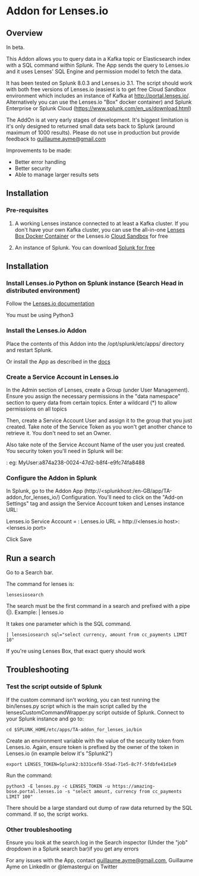 # Addon for Lenses.io

## Overview

In beta.

This Addon allows you to query data in a Kafka topic or Elasticsearch index with a SQL command within Splunk. The App sends the query to Lenses.io and it uses Lenses' SQL Engine and permission model to fetch the data.

It has been tested on Splunk 8.0.3 and Lenses.io 3.1. The script should work with both free versions of Lenses.io (easiest is to get free Cloud Sandbox environment which  includes an instance of Kafka at http://portal.lenses.io/. Alternatively you can use the Lenses.io "Box" docker container) and Splunk Enterprise or Splunk Cloud (https://www.splunk.com/en_us/download.html)

The AddOn is at very early stages of development. It's biggest limitation is it's only designed to returned small data sets back to Splunk (around maximum of 1000 results). Please do not use in production but provide feedback to guillaume.ayme@gmail.com

Improvements to be made:
+ Better error handling
+ Better security
+ Able to manage larger results sets

## Installation

### Pre-requisites 

1. A working Lenses instance connected to at least a Kafka cluster. If you don't have your own Kafka cluster, you can use the all-in-one [Lenses Box Docker Container](https://lenses.io/downloads/lenses/?path=wizard-form) or the Lenses.io [Cloud Sandbox](http://portal.lenses.io/) for free

2. An instance of Splunk. You can download [Splunk for free](https://www.splunk.com/en_us/download.html)


## Installation

### Install Lenses.io Python on Splunk instance (Search Head in distributed environment)

Follow the [Lenses.io documentation](https://docs.lenses.io/dev/python-lib/index.html)

You must be using Python3

### Install the Lenses.io Addon

Place the contents of this Addon into the /opt/splunk/etc/apps/ directory and restart Splunk.

Or install the App as described in the [docs](https://docs.splunk.com/Documentation/AddOns/released/Overview/Singleserverinstall)

### Create a Service Account in Lenses.io

In the Admin section of Lenses, create a Group (under User Management). Ensure you assign the necessary permissions in the "data namespace" section to query data from certain topics. Enter a wildcard (*) to allow permissions on all topics

Then, create a Service Account User and assign it to the group that you just created. Take note of the Service Token as you won't get another chance to retrieve it. You don't need to set an Owner. 

Also take note of the Service Account Name of the user you just created. You security token you'll need in Splunk will be:

<name of service account>:<token>
eg:  MyUser:a874a238-0024-47d2-b8f4-e9fc74fa8488

### Configure the Addon in Splunk

In Splunk, go to the Addon App (http://<splunkhost:<port>/en-GB/app/TA-addon_for_lenses_io/) Configuration. You'll need to click on the "Add-on Settings" tag and assign the Service Account token and Lenses instance URL:

Lenses.io Service Account = <Service Account User>:<Token>
Lenses.io URL = http://<lenses.io host>:<lenses.io port>

Click Save

## Run a search

Go to a Search bar. 

The command for lenses is:

```
lensesiosearch
```

The search must be the first command in a search and prefixed with a pipe (|). Example: | lenses.io

It takes one parameter which is the SQL command. 

```
| lensesiosearch sql="select currency, amount from cc_payments LIMIT 10"
```

If you're using Lenses Box, that exact query should work

## Troubleshooting

### Test the script outside of Splunk

If the custom command isn't working, you can test running the bin/lenses.py script which is the main script called by the lensesCustomCommandWrapper.py script outside of Splunk.  Connect to your Splunk instance and go to:

```console
cd $SPLUNK_HOME/etc/apps/TA-addon_for_lenses_io/bin
```

Create an environment variable with the value of the security token from Lenses.io. Again, ensure token is prefixed by the owner of the token in Lenses.io (in example below it's "Splunk2")

```console
export LENSES_TOKEN=Splunk2:b331cef8-55ad-71e5-8c7f-5fdbfe41d1e9
```

Run the command:

```console
python3 -E lenses.py -c LENSES_TOKEN -u https://amazing-bose.portal.lenses.io -s "select amount, currency from cc_payments LIMIT 100"
```

There should be a large standard out dump of raw data returned by the SQL command. If so, the script works.

### Other troubleshooting

Ensure you look at the search.log in the Search inspector (Under the "job" dropdown in a Splunk search bar)if you get any errors  

For any issues with the App, contact guillaume.ayme@gmail.com, Guillaume Ayme on LinkedIn or @lemastergui on Twitter

